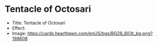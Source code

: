 # Tentacle of Octosari
- Title:  Tentacle of Octosari
- Effect:  
- Image:  https://cards.hearthpwn.com/enUS/bgs/BG26_803t_bg.png?198608
